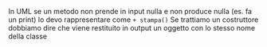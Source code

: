In UML se un metodo non prende in input nulla e non produce nulla (es. fa un print) lo devo rappresentare come `+ stampa()`
Se trattiamo un costruttore dobbiamo dire che viene restituito in output un oggetto con lo stesso nome della classe